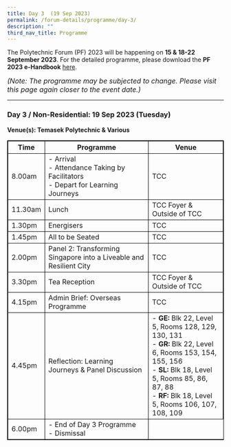 ```yaml
---
title: Day 3  (19 Sep 2023)
permalink: /forum-details/programme/day-3/
description: ""
third_nav_title: Programme
---
```

The Polytechnic Forum (PF) 2023 will be happening on **15 &amp; 18-22 September 2023**. For the detailed programme, please download the&nbsp;**PF 2023 e-Handbook** [here](/files/pf%202023%20-%20e-handbook%20(updated%209%20sep).pdf).

<font size="-0.5"><i>(Note: The programme may be subjected to change. Please visit this page again closer to the event date.)</i></font>
<hr>

### **Day 3 / Non-Residential: 19 Sep 2023 (Tuesday)**
<b>Venue(s): Temasek Polytechnic &amp; Various</b>


<style>
table, th, td {
  border:1px solid black;
}
</style>

<table style="width:100%">
  <tbody><tr>
    <th>Time</th>
    <th>Programme</th>
		 <th>Venue</th>
  </tr>
  <tr>
    <td>8.00am</td>
    <td>- Arrival<br>- Attendance Taking by Facilitators<br>- Depart for Learning Journeys</td>
		<td>TCC</td>
  </tr>
  <tr>
    <td>11.30am</td>
		<td>Lunch</td>
				<td>TCC Foyer &amp; Outside of TCC</td>
  </tr>
		<tr>
    <td>1.30pm</td>
			<td>Energisers</td>
			<td>TCC</td>
  </tr>
  <tr>
		<td>1.45pm</td>
    <td>All to be Seated</td>
		<td>TCC</td>
  </tr>
  <tr>
			<td>2.00pm</td>
			<td>Panel 2: Transforming Singapore into
a Liveable and Resilient City</td>
		<td>TCC</td>
  </tr>
		<tr>
			<td>3.30pm</td>
    <td>Tea Reception</td>
			<td>TCC Foyer &amp; Outside of TCC</td>
  </tr>
  <tr>
		<td>4.15pm</td>
    <td>Admin Brief: Overseas Programme</td>
		<td>TCC</td>
  </tr>
  <tr>
		<td>4.45pm</td>
    <td>Reflection: Learning Journeys &amp; Panel
Discussion</td>
		<td>- <b> GE:</b> Blk 22, Level 5,
Rooms 128, 129, 130, 131<br>- <b> GR:</b> Blk 22, Level 6,
Rooms 153, 154, 155, 156<br>- <b> SL:</b> Blk 18, Level 5,
Rooms 85, 86, 87, 88<br>- <b> RF:</b> Blk 18, Level 5,
Rooms 106, 107, 108, 109</td>
  </tr>
  <tr>
				<td>6.00pm</td>
    <td>- End of Day 3 Programme<br>- Dismissal</td>
  </tr>
  <tr>
</tr></tbody></table>
